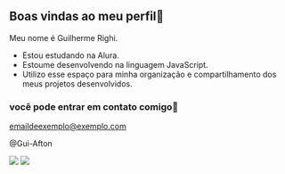 ## Boas vindas ao meu perfil👋

Meu nome é Guilherme Righi.

- Estou estudando na Alura.
- Estoume desenvolvendo na linguagem JavaScript.
- Utilizo esse espaço para minha organização e compartilhamento dos meus projetos desenvolvidos.

### você pode entrar em contato comigo📧
emaildeexemplo@exemplo.com

@Gui-Afton

![](https://media1.tenor.com/m/5bmcjjL9m-cAAAAC/alright-vegito.gif)
![](https://media1.tenor.com/m/jW6Vr070AgwAAAAd/spring-trap-fnaf.gif)
